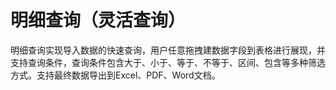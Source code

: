 # 明细查询（灵活查询）

明细查询实现导入数据的快速查询，用户任意拖拽建数据字段到表格进行展现，并支持查询条件，查询条件包含大于、小于、等于、不等于、区间、包含等多种筛选方式。支持最终数据导出到Excel、PDF、Word文档。
